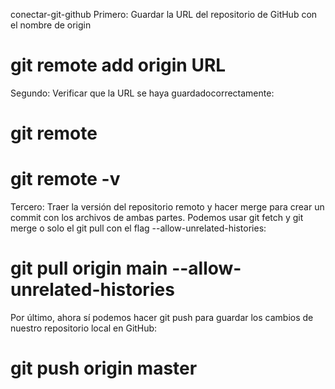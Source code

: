 conectar-git-github
Primero: Guardar la URL del repositorio de GitHub con el nombre de origin
# git remote add origin URL

Segundo: Verificar que la URL se haya guardadocorrectamente:
# git remote
# git remote -v

Tercero: Traer la versión del repositorio remoto y hacer merge para crear un commit con los archivos de ambas partes. Podemos usar git fetch y git merge o solo el git pull con el flag --allow-unrelated-histories:
# git pull origin main --allow-unrelated-histories

Por último, ahora sí podemos hacer git push para guardar
los cambios de nuestro repositorio local en GitHub:
# git push origin master
